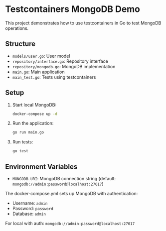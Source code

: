 # Testcontainers MongoDB Demo

This project demonstrates how to use testcontainers in Go to test MongoDB operations.

## Structure

- `models/user.go`: User model
- `repository/interface.go`: Repository interface
- `repository/mongodb.go`: MongoDB implementation
- `main.go`: Main application
- `main_test.go`: Tests using testcontainers

## Setup

1. Start local MongoDB:
   ```bash
   docker-compose up -d
   ```

2. Run the application:
   ```bash
   go run main.go
   ```

3. Run tests:
   ```bash
   go test
   ```

## Environment Variables

- `MONGODB_URI`: MongoDB connection string (default: `mongodb://admin:password@localhost:27017`)

The docker-compose.yml sets up MongoDB with authentication:
- Username: `admin`
- Password: `password`
- Database: `admin`

For local with auth: `mongodb://admin:password@localhost:27017`